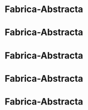 # Fabrica-Abstracta
# Fabrica-Abstracta
# Fabrica-Abstracta
# Fabrica-Abstracta
# Fabrica-Abstracta
